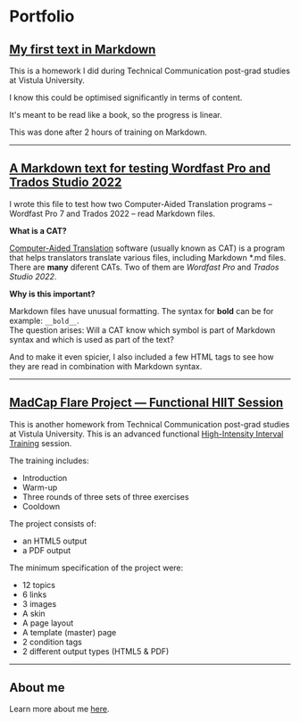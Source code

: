 Portfolio
===

## [My first text in Markdown](./Project-Woźnikowski-2022-11-27.md)

This is a homework I did during Technical Communication post-grad studies at Vistula University.

I know this could be optimised significantly in terms of content.

It's meant to be read like a book, so the progress is linear.

This was done after 2 hours of training on Markdown.

---

## [A Markdown text for testing Wordfast Pro and Trados Studio 2022](./Markdown-in-CAT-test.md)

I wrote this file to test how two Computer-Aided Translation programs – Wordfast Pro 7 and Trados 2022 – read Markdown files.

**What is a CAT?**

[Computer-Aided Translation](https://en.wikipedia.org/wiki/Computer-assisted_translation) software (usually known as CAT) is a program that helps translators translate various files, including Markdown \*.md files.
There are **many** diferent CATs. Two of them are *Wordfast Pro* and *Trados Studio 2022*.

**Why is this important?**

Markdown files have unusual formatting. The syntax for __bold__ can be for example: `__bold__`.  
The question arises: Will a CAT know which symbol is part of Markdown syntax and which is used as part of the text?

And to make it even spicier, I also included a few HTML tags to see how they are read in combination with Markdown syntax.

---

## [MadCap Flare Project — Functional HIIT Session](https://pj-woz.github.io/MCF-Zaliczenie/)

This is another homework from Technical Communication post-grad studies at Vistula University. This is an advanced functional [High-Intensity Interval Training](https://en.wikipedia.org/wiki/High-intensity_interval_training) session.

The training includes:
- Introduction
- Warm-up
- Three rounds of three sets of three exercises
- Cooldown

The project consists of:
- an HTML5 output
- a PDF output

The minimum specification of the project were:
- 12 topics
- 6 links
- 3 images
- A skin
- A page layout
- A template (master) page
- 2 condition tags
- 2 different output types (HTML5 & PDF)

---

## About me

Learn more about me [here](./ABOUT.md).
